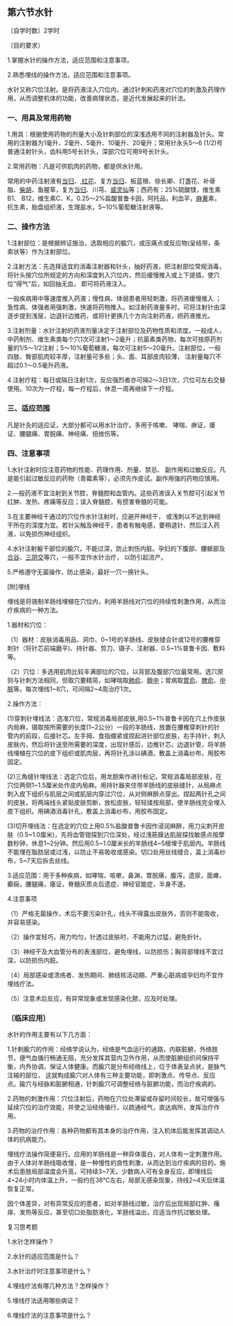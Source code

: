 ## 第六节水针

〔自学时数〕2学时

〔目的要求〕

1.掌握水针的操作方法，适应范围和注意事项。

2.熟悉埋线的操作方法，适应范围和注意事项。

水针又称穴位注射。是将药液注入穴位内，通过针刺和药液对穴位的刺激及药理作用，从而调整机体的功能，改善病理状态，是近代发展起来的针法。

### 一、用具及常用药物

1.用具：根据使用药物的剂量大小及针刺部位的深浅选用不同的注射器及针头。常用的注射器为1毫升、2毫升、5毫升、10毫升、20毫升；常用针永头5〜6 (1/2)号普通注射针头，齿科用5号长针头，深部穴位可用9号长针头。

2.常用药物：凡是可供肌肉的药物，都是供水针用。

常用的中药注射液有[当归](https://www.gmzyjc.com/read/bc/bc17-0.3.3.0.0.md)、,[红花](https://www.gmzyjc.com/read/bc/bc12-0.0.11.0.0.md)、复方[当归](https://www.gmzyjc.com/read/bc/bc17-0.3.3.0.0.md)、板蓝根、徐长卿、灯盏花、补骨脂、[柴胡](https://www.gmzyjc.com/read/bc/bc01-1.2.9.0.0.md)、鱼腥草，复方[当归](https://www.gmzyjc.com/read/bc/bc17-0.3.3.0.0.md)、川芎、[威灵仙](https://www.gmzyjc.com/read/bc/bc06-0.0.2.0.0.md)等；西药有：25%硫酸镁，维生素B1、 B12，维生素C、K，0.25〜2%盐酸普鲁卡因，阿托品，利血平，[麻黄](https://www.gmzyjc.com/read/bc/bc01-1.1.1.0.0.md)素，抗生素，胎盘组织液，生理盐水，5~10%葡萄糖注射液等。

### 二、操作方法

1.注射部位：是根据辨证施治，选取相应的腧穴，或压痛点或反应物(呈结带，条索状等）作为注射部位。

2.注射方法：先选择适宜的消毒注射器和针头，抽好药液，把注射部位常规消毒，将针头按穴位所规定的方向和深度刺入穴位内，然后缓慢推入或上下提插，使穴位“得气"后，如回抽无血， 即可将药液注入。

一般疾病用中等速度推入药液；慢性病、体弱患者用轻刺激，将药液缓慢推入 ；急性病、体强者用强刺激，快速将药物推入。如注射药液量多时，可将注射针由深逐步提到浅层，边退针边推药，或将针更换几个方向注射药液，把药液推光。

3.注射剂量：水针注射的药液剂量决定于注射部位及药物性质和浓度。一般成人，中药制剂、维生素类每个穴1次可注射1〜2毫升；抗菌素类药物，每次可按原药剂量的1/5〜1/2注射；5〜10%葡萄糖液，每次可注射5〜20毫升。注射部位，一般四肢、臀部肌肉较丰厚，注射量可多些；头、面、耳部皮肉较薄， 注射量每穴不超过0.1〜0.5毫升药液。

4.注射疗程：每日或隔日注射1次，反应强烈者亦可隔2〜3日1次，穴位可左右交替使用。10次为一疗程，每一疗程后，休息一周再继续下一疗程。

### 三、适应范围

凡是针灸的适应证，大部分都可以用水针治疗。多用于咳嗽、 哮喘、痹证，痿证、腰腿痛、胃脘痛、神经痛、扭挫伤等。

### 四、注意事项

1.水针注射时应注意药物的性能、药理作用、剂量、禁忌、 副作用和过敏反应。凡是能引起过敏反应的药物（青霉素等），必须先作皮试。副作用强的药物应慎用。

2.—般药液不宜注射到关节腔，脊髓腔和血管内。这些药液误入关节腔可引起关节红肿、发热、疼痛等反应；误入脊髓腔，有掼害脊髓的可能。

3.在主要神经干通过的穴位作水针注射时，应避开神经干， 或浅刺以不达到神经干所在的深度为宜。若针尖触及神经干，患者有触电感，要稍退针、然后注入药液，以免损伤神经组织。

4.水针注射躯干部位的腧穴，不能过深，防止刺伤内脏。孕妇的下腹部、腰骶部及[合谷](https://www.gmzyjc.com/read/zjs/zjs3.1.1-3-0.1.2.3.4.md)、[三阴交](https://www.gmzyjc.com/read/zjs/zjs3.1.4-6-0.0.1.3.6.md)等穴，一般不宜作水针治疗， 以防引起流产。

5.严格遵守无菌操作，防止感染，最好一穴一换针头。

[附]埋线

埋线是将铬制羊肠线埋植在穴位内，利用羊肠线对穴位的持续性刺激作用，从而治疗疾病的一种方法。

1.器材和穴位：

（1）器材：皮肤消毒用品、洞巾、0~1号的羊肠线、皮肤缝合针或12号的腰椎穿刺针（将针芯前端磨平)、持针器、剪刀、镊子、注射器、0.5~1%普鲁卡因、敷料等。

（2）穴位：多选用肌肉比较丰满部位的穴位，以背部及腹部穴位最常用。选穴原则与针刺方法相同，但取穴要精简，如哮喘取[肺俞](https://www.gmzyjc.com/read/zjs/zjs3.1.7-8-0.0.1.3.13.md)、[膻中](https://www.gmzyjc.com/read/zjs/zjs3.2.1-0.1.1.3.16.md)；胃病取[胃俞](https://www.gmzyjc.com/read/zjs/zjs3.1.7-8-0.0.1.3.21.md)、[脾俞](https://www.gmzyjc.com/read/zjs/zjs3.1.7-8-0.0.1.3.20.md)、[中脘](https://www.gmzyjc.com/read/zjs/zjs3.2.1-0.1.1.3.11.md)等。每次埋线1~8穴，可间隔2~4周治疗1次。

2.操作方法：

(1)穿刺针埋线法：选准穴位，常规消毒局部皮肤,用0.5~1%普鲁卡因在穴上作皮肤内局麻，镊取按所需要的长度(1~2公分）一段的羊肠线，放置在腰椎穿刺针的针管内的前段，后接针芯。左手拇、食指绷紧或捏起进针部位皮肤，右手持针，刺入皮肤内，然后将针送至所需要的深度，出现针感后，边推针芯，边退针管，将羊肠线埋植在穴位的皮下组织或肌肉层，再将针孔涂以碘酒，敷盖上消毒纱布，用胶布固定。

(2)三角缝针埋线法：选定穴位后，用龙胆紫作进针标记，常规消毒局部皮肤，在穴位两侧1~1.5厘米处作皮内局麻。用持针器夹住带羊肠线的皮肤缝针，从局麻点刺入皮下组织与肌层之间或肌层内穿过穴位，从对侧麻醉点穿出。捏起两针孔之间的皮肤，将两端线头紧贴皮肤剪断，放松皮肤，轻轻揉按局部，使羊肠线完全埋入皮下组织。用碘酒消毒针孔，敷盖上消毒纱布，用胶布固定。

(3)切开埋线法：在选定的穴位上用0.5%盐酸普鲁卡因作浸润麻醉，用刀尖刺开皮肤（0.5~1.0厘米)，先将血管钳探到穴位深处，经过浅筋膜达肌层探找敏感点按摩数秒钟，休息1~2分钟。然后用0.5~1.0厘米长的羊肠线4~5根埋于肌层内。羊肠线不能埋在脂肪层或过浅，以防止不易吸收或感染。切口处用丝线缝合，盖上消毒纱布，5~7天后拆去丝线。

3.适应范围：用于多种疾病，如哮喘，咳嗽，鼻渊，胃脘痛，腹泻，遗尿，面瘫，癫痫，腰腿痛，痿证，脊髓灰质炎后遗症、神经官能症，半身不遂。

4.注意事项

（1）严格无菌操作，术后不要污染针孔，线头不得露出皮肤外，否则不能吸收，并容易感染。

（2）操作宜轻巧，用力均匀，针透过皮肤时，不能用力过猛，避免折针。

（3）神经干及大血管分布的表浅部位，避免埋线，以防损伤；胸背部埋线不宜过深，以防损伤内脏。

（4）局部感染或溃疡者、发热期间、肺结核活动期、严重心脏病或孕妇均不宜作埋线疗法。

（5）注意术后反应，有异常现象或发现感染化脓，应及时处理。

### 〔临床应用〕

水针的作用主要有以下几方面：

1.针剌腧穴的作用：经络学说认为，经络是气血运行的通路，内联脏腑，外络肢节，便气血循行畅通无阻，充分发挥其营内卫外作用，从而使脏腑组织间保持平衡，内外协调，保证人体健康。而腧穴是分布经络线上，位于体表呈点状，是脉气注输的部位， 这就构成腧穴对人体有三种主要功能，即刺激点、传导点、反应点。踰穴与经脉和脏腑相通，针刺腧穴可调整经络与脏腑功能，而治疗疾病的。

2.药物的刺激作用：穴位注射后，药物在穴位处滞留或存留时间较长，故可增强与延续穴位的治疗效能，并使之沿经络循行，以疏通经气，直达病所，发挥治疗作用。

3.药物的治疗作用：各种药物都有其本身的治疗作用，注入机体后能发挥其调动人体的抗病能力。 

埋线疗法操作简便易行。应用的羊肠线是一种异体蛋白，对人体有一定刺激作用。由于人体对羊肠线吸收慢，是一种慢性的良性刺激，从而达到治疗疾病的目的。施术后患肢局部温度会升高，可持续3~7天。少数病人可有全身反应，即埋线后4~24小时内体温上升，一般约在38℃左右，局部无感染现象，持线2~4天后体温恢复正常。

因个体差异，对有异常反应的患者，如对羊肠线过敏，治疗后出现局部红肿、瘙痒、发热等反应，甚至切口处脂肪液化，羊肠线溢出，应适当作抗过敏处理。

复习思考题

1.水针怎样操作？

2.水针的适应范围是什么？

3.水针治疗时注意事项是什么？

4.埋线疗法有哪几种方法？怎样操作？

5.埋线疗法适用哪些病证？

6.埋线疗法的注意事项是什么？
